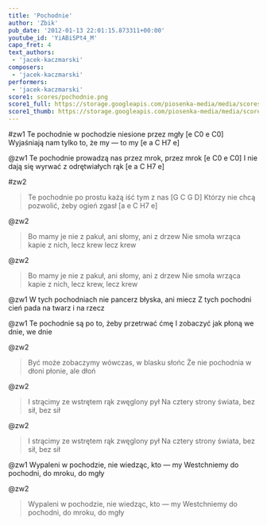 ```yaml
---
title: 'Pochodnie'
author: 'Zbik'
pub_date: '2012-01-13 22:01:15.873311+00:00'
youtube_id: 'YiABiSPt4_M'
capo_fret: 4
text_authors:
 - 'jacek-kaczmarski'
composers:
 - 'jacek-kaczmarski'
performers:
 - 'jacek-kaczmarski'
score1: scores/pochodnie.png
score1_full: https://storage.googleapis.com/piosenka-media/media/scores/pochodnie.png
score1_thumb: https://storage.googleapis.com/piosenka-media/media/scores/pochodnie.png.180x0_q85_upscale.jpg
---
```


#zw1
Te pochodnie w pochodzie niesione przez mgły [e C0 e C0]
Wyjaśniają nam tylko to, że my — to my [e a C H7 e]

@zw1
Te pochodnie prowadzą nas przez mrok, przez mrok [e C0 e C0]
I nie dają się wyrwać z odrętwiałych rąk [e a C H7 e]

#zw2
>Te pochodnie po prostu każą iść tym z nas [G C G D]
>Którzy nie chcą pozwolić, żeby ogień zgasł [a e C H7 e]

@zw2
>Bo mamy je nie z pakuł, ani słomy, ani z drzew
>Nie smoła wrząca kapie z nich, lecz krew lecz krew

@zw2
>Bo mamy je nie z pakuł, ani słomy, ani z drzew
>Nie smoła wrząca kapie z nich, lecz krew, lecz krew

@zw1
W tych pochodniach nie pancerz błyska, ani miecz
Z tych pochodni cień pada na twarz i na rzecz

@zw1
Te pochodnie są po to, żeby przetrwać ćmę
I zobaczyć jak płoną we dnie, we dnie

@zw2
>Być może zobaczymy wówczas, w blasku słońc
>Że nie pochodnia w dłoni płonie, ale dłoń

@zw2
>I strącimy ze wstrętem rąk zwęglony pył
>Na cztery strony świata, bez sił, bez sił

@zw2
>I strącimy ze wstrętem rąk zwęglony pył
>Na cztery strony świata, bez sił, bez sił

@zw1
Wypaleni w pochodzie, nie wiedząc, kto — my
Westchniemy do pochodni, do mroku, do mgły

@zw2
>Wypaleni w pochodzie, nie wiedząc, kto — my
>Westchniemy do pochodni, do mroku, do mgły